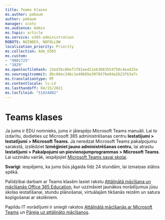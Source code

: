 ```yaml
---
title: Teams klases
ms.author: pebaum
author: pebaum
manager: scotv
ms.audience: Admin
ms.topic: article
ms.service: o365-administration
ROBOTS: NOINDEX, NOFOLLOW
localization_priority: Priority
ms.collection: Adm_O365
ms.custom:
- "9001725"
- "3829"
ms.openlocfilehash: 23ed3bc86ef1f81aed11eb3083554750c4ea425e
ms.sourcegitcommit: 8bc60ec34bc1e40685e3976576e04a2623f63a7c
ms.translationtype: MT
ms.contentlocale: lv-LV
ms.lasthandoff: 04/15/2021
ms.locfileid: "51824802"
---
```

# <a name="teams-classes"></a>Teams klases

Ja jums ir EDU nomnieks, jums ir jāiespējo Microsoft Teams manuāli. Lai to izdarītu, dodieties uz Microsoft 365 administrēšanas centru **Iestatījumi > Iestatījumi > Microsoft Teams**. Ja neredzat Microsoft Teams pakalpojumu sarakstā, izslēdziet **Izmēģiniet jauno administrēšanas centru**, lai atrastu **Iestatījumi > Pakalpojumi un pievienojumprogrammas > Microsoft Teams**. Lai uzzinātu vairāk, iespējojiet [Microsoft Teams savai skolai](https://docs.microsoft.com/microsoft-365/education/intune-edu-trial/enable-microsoft-teams#enable-microsoft-teams-for-your-school-1). 

**Svarīgi**: iespējams, ka jums būs jāgaida līdz 24 stundām, lai izmaiņas stātos spēkā. 

Palīdzībai darbam ar Teams klasēm lasiet rakstu [Attālinātā mācīšana un mācīšanās Office 365 Education](https://support.office.com/article/remote-teaching-and-learning-in-office-365-education-f651ccae-7b65-478b-8366-51bb884025c4), kur uzzināsiet jaunākos norādījumus jūsu skolas iestatīšanai, stundu plānošanai, virtuālajām tikšanās reizēm un satura kopīgošanai ar skolēniem.

Papildu IT norādījumi ir sniegti rakstos [Attālinātā mācīšanās ar Microsoft Teams](https://docs.microsoft.com/MicrosoftTeams/remote-learning-edu) un [Pāreja uz attālināto mācīšanos](https://www.microsoft.com/education/remote-learning).
